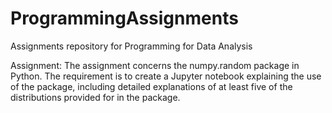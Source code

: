 # ProgrammingAssignments
Assignments repository for Programming for Data Analysis

Assignment:
The  assignment concerns the numpy.random package in Python. The requirement is to create a Jupyter notebook explaining the use of the package, including detailed explanations of at least five of the distributions provided for in the package.
